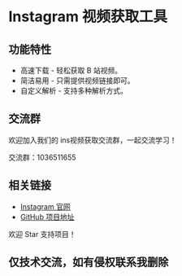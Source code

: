 # Instagram 视频获取工具

## 功能特性
- 高速下载 - 轻松获取 B 站视频。
- 简洁易用 - 只需提供视频链接即可。
- 自定义解析 - 支持多种解析方式。

## 交流群
欢迎加入我们的 ins视频获取交流群，一起交流学习！

交流群：1036511655

## 相关链接
- [Instagram 官网](https://www.instagram.com)
- [GitHub 项目地址](https://github.com/qinuan01/instagram)

欢迎 Star 支持项目！

## 仅技术交流，如有侵权联系我删除
